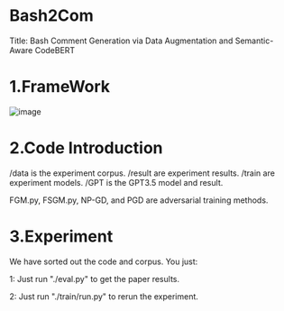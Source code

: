 # Bash2Com
Title: Bash Comment Generation via Data Augmentation and Semantic-Aware CodeBERT

1.FrameWork
==========================================
![image](https://github.com/syhstudy/Bash2Com/assets/93321396/57e5dc25-5c8d-4571-8789-bd7621951cb9)


2.Code Introduction
==========================================
/data is the experiment corpus.
/result are experiment results.
/train are experiment models.
/GPT is the GPT3.5 model and result.

FGM.py, FSGM.py, NP-GD, and PGD are adversarial training methods.

3.Experiment
==========================================
We have sorted out the code and corpus. You just:

1: Just run "./eval.py" to get the paper results.

2: Just run "./train/run.py" to rerun the experiment.
